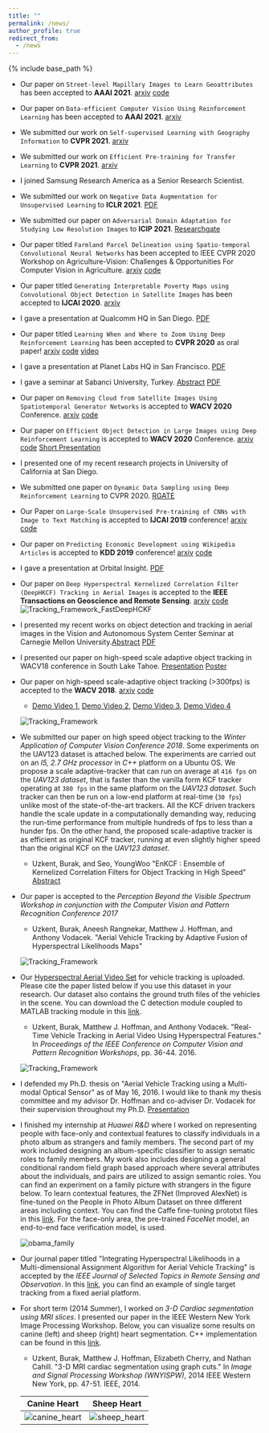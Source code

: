 ```yaml
---
title: ""
permalink: /news/
author_profile: true
redirect_from:
  - /news
---
```


{% include base_path %}
- Our paper on `Street-level Mapillary Images to Learn Geoattributes` has been accepted to **AAAI 2021**. [arxiv](https://arxiv.org/pdf/2006.08661.pdf) [code](https://github.com/sustainlab-group/mapillarygcn)

- Our paper on `Data-efficient Computer Vision Using Reinforcement Learning` has been accepted to **AAAI 2021**. [arxiv](https://arxiv.org/pdf/2006.04224.pdf)

- We submitted our work on `Self-supervised Learning with Geography Information` to **CVPR 2021**. [arxiv](https://arxiv.org/abs/2011.09980)

- We submitted our work on `Efficient Pre-training for Transfer Learning` to **CVPR 2021**. [arxiv](https://arxiv.org/abs/2011.10231)

- I joined Samsung Research America as a Senior Research Scientist.

- We submitted our work on `Negative Data Augmentation for Unsupervised Learning` to **ICLR 2021**. [PDF](https://openreview.net/forum?id=Ovp8dvB8IBH)

- We submitted our paper on `Adversarial Domain Adaptation for Studying Low Resolution Images` to **ICIP 2021**. [Researchgate](https://www.researchgate.net/publication/341030568_Adversarial_Domain_Adaptation_for_Analyzing_Low_Resolution_Images)

- Our paper titled `Farmland Parcel Delineation using Spatio-temporal Convolutional Neural Networks` has been accepted to IEEE CVPR 2020 Workshop on Agriculture-Vision: Challenges & Opportunities For Computer Vision in Agriculture. [arxiv](https://arxiv.org/pdf/2004.05471.pdf) [code](https://github.com/sustainlab-group/ParcelDelineation)  

- Our paper titled `Generating Interpretable Poverty Maps using Convolutional Object Detection in Satellite Images` has been accepted to **IJCAI 2020**. [arxiv](https://arxiv.org/pdf/2002.01612.pdf)

- I gave a presentation at Qualcomm HQ in San Diego. [PDF](../files/Qualcomm.pdf)

- Our paper titled `Learning When and Where to Zoom Using Deep Reinforcement Learning` has been accepted to **CVPR 2020** as oral paper! [arxiv](https://arxiv.org/pdf/2003.00425.pdf) [code](https://github.com/ermongroup/PatchDrop) [video](https://www.youtube.com/watch?v=n0HGh2x6Cgg)

- I gave a presentation at Planet Labs HQ in San Francisco. [PDF](../files/Planet_Presentation.pdf)

- I gave a seminar at Sabanci University, Turkey. [Abstract](https://mfg.sabanciuniv.edu/tr/events-detail/21371) [PDF](../files/Sabanci_Seminar.pdf)

- Our paper on `Removing Cloud from Satellite Images Using Spatiotemporal Generator Networks` is accepted to **WACV 2020** Conference. [arxiv](https://arxiv.org/pdf/1912.06838.pdf) [code](https://github.com/VSAnimator/stgan)

- Our paper on `Efficient Object Detection in Large Images using Deep Reinforcement Learning` is accepted to **WACV 2020** Conference. [arxiv](https://arxiv.org/pdf/1912.03966.pdf) [code](https://github.com/uzkent/EfficientObjectDetection) [Short Presentation](../files/WACV_Short.pdf)

- I presented one of my recent research projects in University of California at San Diego.

- We submitted one paper on `Dynamic Data Sampling using Deep Reinforcement Learning` to CVPR 2020. [RGATE](https://www.researchgate.net/publication/336778211_Learning_When_and_Where_to_Zoom_With_Deep_Reinforcement_Learning)

- Our Paper on `Large-Scale Unsupervised Pre-training of CNNs with Image to Text Matching` is accepted to **IJCAI 2019** conference! [arxiv](https://arxiv.org/pdf/1905.02506.pdf) [code](https://github.com/uzkent/WikiSatNet)

- Our paper on `Predicting Economic Development using Wikipedia Articles` is accepted to **KDD 2019** conference! [arxiv](https://arxiv.org/pdf/1905.01627.pdf) [code](https://github.com/uzkent/WikipediaPovertyMapping)

- I gave a presentation at Orbital Insight. [PDF](../files/Orbital_Insight_Presentation.pdf)

- Our paper on `Deep Hyperspectral Kernelized Correlation Filter (DeepHKCF) Tracking in Aerial Images` is accepted to the **IEEE Transactions on Geoscience and Remote Sensing**. [arxiv](https://arxiv.org/abs/1711.07235) [code](https://github.com/uzkent/HKCF_Tracker)
	![Tracking_Framework_FastDeepHCKF](../images/FastDeepHKCF_Framework.png)

- I presented my recent works on object detection and tracking in aerial images in the Vision and Autonomous System Center Seminar at Carnegie Mellon University.[Abstract](https://www.ri.cmu.edu/event/object-detection-and-tracking-on-low-resolution-aerial-images/) [PDF](../files/CMU_VSAR_Seminar.pdf)

- I presented our paper on high-speed scale adaptive object tracking in WACV18 conference in South Lake Tahoe. [Presentation](../files/WACV18_Presentation.pdf) [Poster](../files/WACV18_Poster.pdf)

- Our paper on high-speed scale-adaptive object tracking (>300fps) is accepted to the **WACV 2018**. [arxiv](https://arxiv.org/pdf/1801.06729.pdf) [code](https://github.com/uzkent/EnKCF_Tracker)

  - [Demo Video 1](https://www.youtube.com/embed/dWeIbECiVkY?ecver=1), [Demo Video 2](https://www.youtube.com/embed/ZCnAjxJkseY?ecver=1), [Demo Video 3](https://www.youtube.com/embed/hAxA903YH2Y?ecver=1), [Demo Video 4](https://www.youtube.com/embed/h-yXx1A2dL0?ecver=1)

  ![Tracking_Framework](../images/EnKCF_Framework.png)

- We submitted our paper on high speed object tracking to the *Winter Application of Computer Vision Conference 2018*. Some experiments on the UAV123 dataset is attached below. The experiments are carried out on an *I5, 2.7 GHz processor* in *C++* platform on a Ubuntu OS. We propose a scale adaptive-tracker that can run on average at `416 fps` on the *UAV123 dataset*, that is faster than the vanilla form KCF tracker operating at `380 fps` in the same platform on the *UAV123 dataset*. Such tracker can then be run on a low-end platform at real-time (`30 fps`) unlike most of the state-of-the-art trackers. All the KCF driven trackers handle the scale update in a computationally demanding way, reducing the run-time performance from multiple hundreds of fps to less than a hunder fps. On the other hand, the proposed scale-adaptive tracker is as efficient as original KCF tracker, running at even slightly higher speed than the original KCF on the *UAV123 dataset*.

	- Uzkent, Burak, and Seo, YoungWoo "EnKCF : Ensemble of Kernelized Correlation Filters for Object Tracking in High Speed" [Abstract](abstract_wacv18.pdf)

- Our paper is accepted to the *Perception Beyond the Visible Spectrum Workshop in conjunction with the Computer Vision and Pattern Recognition Conference 2017*

	- Uzkent, Burak, Aneesh Rangnekar, Matthew J. Hoffman, and Anthony Vodacek. "Aerial Vehicle Tracking by Adaptive Fusion of Hyperspectral Likelihoods Maps"

	![Tracking_Framework](../images/CVPRW17_Tracking.png)

- Our [Hyperspectral Aerial Video Set](https://uzkent.github.io/datasets/) for vehicle tracking is uploaded. Please cite the paper listed below if you use this dataset in your research. Our dataset also contains the ground truth files of the vehicles in the scene. You can download the C detection module coupled to MATLAB tracking module in this [link](https://github.com/uzkent/CVPRW17_Paper_Code).

	- Uzkent, Burak, Matthew J. Hoffman, and Anthony Vodacek. "Real-Time Vehicle Tracking in Aerial Video Using Hyperspectral Features." In *Proceedings of the IEEE Conference on Computer Vision and Pattern Recognition Workshops*, pp. 36-44. 2016.

	![Tracking_Framework](../images/CVPRW16_Tracking.png)

- I defended my Ph.D. thesis on "Aerial Vehicle Tracking using a Multi-modal Optical Sensor" as of May 16, 2016. I would like to thank my thesis committee and my advisor Dr. Hoffman and co-adviser Dr. Vodacek for their supervision throughout my Ph.D. [Presentation](../files/Thesis.Defense.pdf)

- I finished my internship at *Huawei R&D* where I worked on representing people with face-only and contextual features to classify individuals in a photo album as strangers and family members. The second part of my work included designing an album-specific classifier to assign sematic roles to family members. My work also includes designing a general conditional random field graph based approach where several attributes about the individuals, and pairs are utilized to assign semantic roles. You can find an experiment on a family picture with strangers in the figure below. To learn contextual features, the ZFNet (Improved AlexNet) is fine-tuned on the People in Photo Album Dataset on three different areas including context. You can find the Caffe fine-tuning prototxt files in this [link](https://github.com/uzkent/AlexNet_FineTuned_PersonRecognition). For the face-only area, the pre-trained *FaceNet* model, an end-to-end face verification model, is used.

	![obama_family](../images/Obama_Family.jpg)

- Our journal paper titled "Integrating Hyperspectral Likelihoods in a Multi-dimensional Assignment Algorithm for Aerial Vehicle Tracking" is accepted by the *IEEE Journal of Selected Topics in Remote Sensing and Observation*. In this [link](https://www.youtube.com/watch?v=scRQjEMGSRE), you can find an example of single target tracking from a fixed aerial platform.

- For short term (2014 Summer), I worked on *3-D Cardiac segmentation using MRI slices*. I presented our paper in the IEEE Western New York Image Processing Workshop. Below, you can visualize some results on canine (left) and sheep (right) heart segmentation. C++ implementation can be found in this [link](https://github.com/uzkent/3D_MRI_Segmentation).

	- Uzkent, Burak, Matthew J. Hoffman, Elizabeth Cherry, and Nathan Cahill. "3-D MRI cardiac segmentation using graph cuts." In *Image and Signal Processing Workshop (WNYISPW)*, 2014 IEEE Western New York, pp. 47-51. IEEE, 2014.

	Canine Heart             |  Sheep Heart
	:-------------------------:|:-------------------------:
	![canine_heart](../images/Canine_Heart_Segmentation.png)  |  ![sheep_heart](../images/Sheep_Heart_Segmentation.png)
